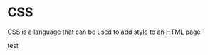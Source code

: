 # CSS



CSS is a language that can be used to add style to an [HTML](/wiki/HTML) page


test